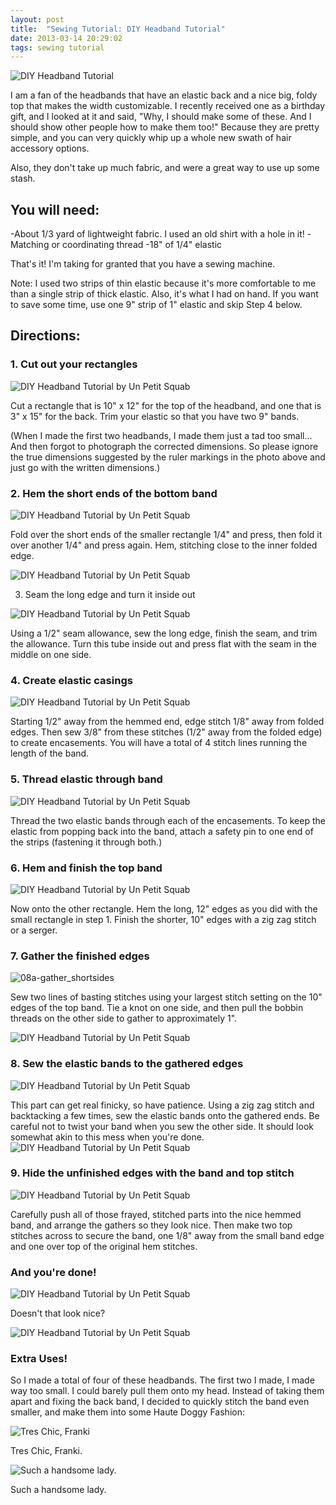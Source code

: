```yaml
---
layout: post
title:  "Sewing Tutorial: DIY Headband Tutorial"
date: 2013-03-14 20:29:02
tags: sewing tutorial
---
```


![DIY Headband Tutorial](/uploads/2013/03/headband-banner.jpg "DIY Headband Tutorial")

I am a fan of the headbands that have an elastic back and a nice big, foldy top that makes the width customizable. I recently received one as a birthday gift, and I looked at it and said, "Why, I should make some of these. And I should show other people how to make them too!" Because they are pretty simple, and you can very quickly whip up a whole new swath of hair accessory options.

Also, they don't take up much fabric, and were a great way to use up some stash.

## You will need:

-About 1/3 yard of lightweight fabric. I used an old shirt with a hole in it!
-Matching or coordinating thread
-18" of 1/4" elastic

That's it! I'm taking for granted that you have a sewing machine.

Note: I used two strips of thin elastic because it's more comfortable to me than a single strip of thick elastic. Also, it's what I had on hand. If you want to save some time, use one 9" strip of 1" elastic and skip Step 4 below.

## Directions:

### 1. Cut out your rectangles

![DIY Headband Tutorial by Un Petit Squab](/uploads/2013/03/01-cut_rectangles.jpg)

Cut a rectangle that is 10" x 12" for the top of the headband, and one that is 3" x 15" for the back. Trim your elastic so that you have two 9" bands.

(When I made the first two headbands, I made them just a tad too small... And then forgot to photograph the corrected dimensions. So please ignore the true dimensions suggested by the ruler markings in the photo above and just go with the written dimensions.)

### 2. Hem the short ends of the bottom band

![DIY Headband Tutorial by Un Petit Squab](/uploads/2013/03/02a-hem_short.jpg)

Fold over the short ends of the smaller rectangle 1/4" and press, then fold it over another 1/4" and press again. Hem, stitching close to the inner folded edge.

![DIY Headband Tutorial by Un Petit Squab](/uploads/2013/03/02b-hem_short.jpg)

3. Seam the long edge and turn it inside out

![DIY Headband Tutorial by Un Petit Squab](/uploads/2013/03/03-turn_tubes.jpg)

Using a 1/2" seam allowance, sew the long edge, finish the seam, and trim the allowance. Turn this tube inside out and press flat with the seam in the middle on one side.

### 4. Create elastic casings

![DIY Headband Tutorial by Un Petit Squab](/uploads/2013/03/05-create_channels.jpg)

Starting 1/2" away from the hemmed end, edge stitch 1/8" away from folded edges. Then sew 3/8" from these stitches (1/2" away from the folded edge) to create encasements. You will have a total of 4 stitch lines running the length of the band.

### 5. Thread elastic through band

![DIY Headband Tutorial by Un Petit Squab](/uploads/2013/03/07-thread_elastic.jpg)

Thread the two elastic bands through each of the encasements. To keep the elastic from popping back into the band, attach a safety pin to one end of the strips (fastening it through both.)

### 6. Hem and finish the top band

![DIY Headband Tutorial by Un Petit Squab](/uploads/2013/03/06-hem_finish_rectangle.jpg)

Now onto the other rectangle. Hem the long, 12" edges as you did with the small rectangle in step 1. Finish the shorter, 10" edges with a zig zag stitch or a serger.

### 7. Gather the finished edges

![08a-gather_shortsides](/uploads/2013/03/08a-gather_shortsides.jpg)

Sew two lines of basting stitches using your largest stitch setting on the 10" edges of the top band. Tie a knot on one side, and then pull the bobbin threads on the other side to gather to approximately 1".

![DIY Headband Tutorial by Un Petit Squab](/uploads/2013/03/08b-gather_to_1inch.jpg)

### 8. Sew the elastic bands to the gathered edges

![DIY Headband Tutorial by Un Petit Squab](/uploads/2013/03/09a-attach_elastic.jpg)

This part can get real finicky, so have patience. Using a zig zag stitch and backtacking a few times, sew the elastic bands onto the gathered ends. Be careful not to twist your band when you sew the other side. It should look somewhat akin to this mess when you're done.![DIY Headband Tutorial by Un Petit Squab](/uploads/2013/03/09b-attach_elastic.jpg)

### 9. Hide the unfinished edges with the band and top stitch

![DIY Headband Tutorial by Un Petit Squab](/uploads/2013/03/10-stitch_two_lines.jpg)

Carefully push all of those frayed, stitched parts into the nice hemmed band, and arrange the gathers so they look nice. Then make two top stitches across to secure the band, one 1/8" away from the small band edge and one over top of the original hem stitches.

### And you're done!

![DIY Headband Tutorial by Un Petit Squab](/uploads/2013/03/finished-headband.jpg)

Doesn't that look nice?

![DIY Headband Tutorial by Un Petit Squab](/uploads/2013/03/stephanie-wears-it.jpg)

### Extra Uses!

So I made a total of four of these headbands. The first two I made, I made way too small. I could barely pull them onto my head. Instead of taking them apart and fixing the back band, I decided to quickly stitch the band even smaller, and make them into some Haute Doggy Fashion:

![Tres Chic, Franki](/uploads/2013/03/frankis-got-one.jpg)

Tres Chic, Franki.

![Such a handsome lady.](/uploads/2013/03/calliope-has-one.jpg)

Such a handsome lady.

